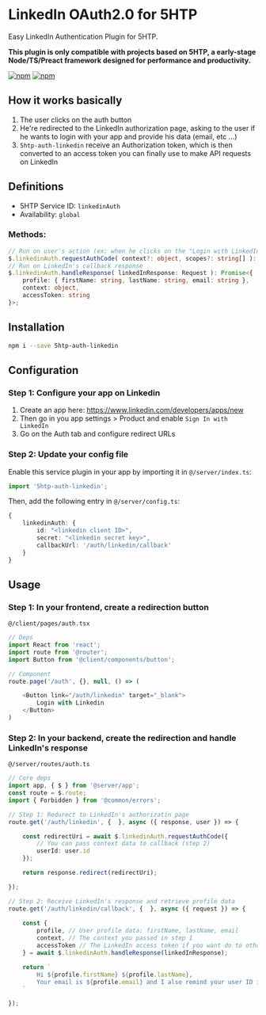 # LinkedIn OAuth2.0 for 5HTP

Easy LinkedIn Authentication Plugin for 5HTP.

**This plugin is only compatible with projects based on 5HTP, a early-stage Node/TS/Preact framework designed for performance and productivity.**

[![npm](https://img.shields.io/npm/v/5htp-auth-linkedin)](https://www.npmjs.com/package/5htp-auth-linkedin) [![npm](https://img.shields.io/npm/dw/5htp-auth-linkedin)](https://www.npmjs.com/package/5htp-auth-linkedin)

## How it works basically

1. The user clicks on the auth button
2. He're redirected to the LinkedIn authorization page, asking to the user if he wants to login with your app and provide his data (email, etc ...)
3. `5htp-auth-linkedin` receive an Authorization token, which is then converted to an access token you can finally use to make API requests on LinkedIn

## Definitions

* 5HTP Service ID: `linkedinAuth`
* Availability: `global`

### Methods:

```typescript
// Run on user's action (ex: when he clicks on the "Login with LinkedIn" button)
$.linkedinAuth.requestAuthCode( context?: object, scopes?: string[] ): Promise<string>;
// Run on LinkedIn's callback response
$.linkedinAuth.handleResponse( linkedInResponse: Request ): Promise<{
    profile: { firstName: string, lastName: string, email: string },
    context: object,
    accessToken: string
}>;
```

## Installation

```bash
npm i --save 5htp-auth-linkedin
```

## Configuration

### Step 1: Configure your app on Linkedin

1. Create an app here: https://www.linkedin.com/developers/apps/new
2. Then go in you app settings > Product and enable `Sign In with LinkedIn`
3. Go on the Auth tab and configure redirect URLs

### Step 2: Update your config file

Enable this service plugin in your app by importing it in `@/server/index.ts`:

```typescript
import '5htp-auth-linkedin';
```

Then, add the following entry in `@/server/config.ts`:

```typescript
{
    linkedinAuth: {
        id: "<linkedin client ID>",
        secret: "<linkedin secret key>",
        callbackUrl: '/auth/linkedin/callback'
    }
}
```

## Usage

### Step 1: In your frontend, create a redirection button

`@/client/pages/auth.tsx`

```typescript
// Deps
import React from 'react';
import route from '@router';
import Button from '@client/components/button';

// Component
route.page('/auth', {}, null, () => (

    <Button link="/auth/linkedin" target="_blank">
        Login with Linkedin
    </Button>
)
```

### Step 2: In your backend, create the redirection and handle LinkedIn's response

`@/server/routes/auth.ts`

```typescript
// Core deps
import app, { $ } from '@server/app';
const route = $.route;
import { Forbidden } from '@common/errors';

// Step 1: Redurect to LinkedIn's authorizatin page
route.get('/auth/linkedin', {  }, async ({ response, user }) => {

    const redirectUri = await $.linkedinAuth.requestAuthCode({ 
        // You can pass context data to callback (step 2)
        userId: user.id
    });

    return response.redirect(redirectUri);

});

// Step 2: Receive LinkedIn's response and retrieve profile data
route.get('/auth/linkedin/callback', {  }, async ({ request }) => {
    
    const { 
        profile, // User profile data: firstName, lastName, email
        context, // The context you passed in step 1
        accessToken // The LinkedIn access token if you want do to other API calls
    } = await $.linkedinAuth.handleResponse(linkedInResponse);

    return `
        Hi ${profile.firstName} ${profile.lastName}, 
        Your email is ${profile.email} and I also remind your user ID is ${res.context.userId}.
    `

});
```